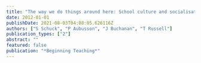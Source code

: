 ```yaml
---
title: "The way we do things around here: School culture and socialisation"
date: 2012-01-01
publishDate: 2021-08-03T04:08:05.626116Z
authors: ["S Schuck", "P Aubusson", "J Buchanan", "T Russell"]
publication_types: ["2"]
abstract: ""
featured: false
publication: "*Beginning Teaching*"
---
```


